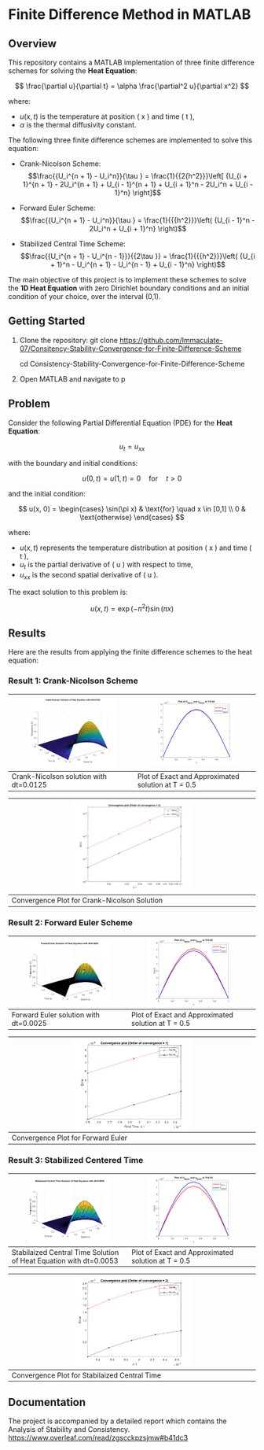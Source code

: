 # Finite Difference Method in MATLAB

## Overview

This repository contains a MATLAB implementation of three finite difference schemes for solving the **Heat Equation**:

$$
\frac{\partial u}{\partial t} = \alpha \frac{\partial^2 u}{\partial x^2}
$$

where:
-  $u(x,t)$  is the temperature at position \( x \) and time \( t \),
-  $\alpha$ is the thermal diffusivity constant.

The following three finite difference schemes are implemented to solve this equation:

- Crank-Nicolson Scheme:     $$\frac{{U_i^{n + 1} - U_i^n}}{\tau } = \frac{1}{{2{h^2}}}\left[ {U_{i + 1}^{n + 1} - 2U_i^{n + 1} + U_{i - 1}^{n + 1} + U_{i + 1}^n - 2U_i^n + U_{i - 1}^n} \right]$$
 
- Forward Euler Scheme:    $$\frac{{U_i^{n + 1} - U_i^n}}{\tau } = \frac{1}{{{h^2}}}\left( {U_{i - 1}^n - 2U_i^n + U_{i + 1}^n} \right)$$

- Stabilized Central Time Scheme:    $$\frac{{U_i^{n + 1} - U_i^{n - 1}}}{{2\tau }} = \frac{1}{{{h^2}}}\left( {U_{i + 1}^n - U_i^{n + 1} - U_i^{n - 1} + U_{i - 1}^n} \right)$$

The main objective of this project is to implement these schemes to solve the **1D Heat Equation** with zero Dirichlet boundary conditions and an initial condition of your choice, over the interval  (0,1).

## Getting Started 
1. Clone the repository:
   git clone https://github.com/Immaculate-07/Consitency-Stability-Convergence-for-Finite-Difference-Scheme
   
   cd Consistency-Stability-Convergence-for-Finite-Difference-Scheme
2. Open MATLAB and navigate to p

## Problem

Consider the following Partial Differential Equation (PDE) for the **Heat Equation**:

$$
u_t = u_{xx}
$$

with the boundary and initial conditions:

$$
u(0, t) = u(1, t) = 0 \quad \text{for} \quad t > 0
$$

and the initial condition:

$$
u(x, 0) = 
\begin{cases} 
\sin(\pi x) & \text{for} \quad x \in [0,1] \\
0 & \text{otherwise}
\end{cases}
$$

where:
- $u(x, t)$  represents the temperature distribution at position \( x \) and time \( t \),
- $u_t$  is the partial derivative of \( u \) with respect to time,
- $u_{xx}$ is the second spatial derivative of \( u \).

The exact solution to this problem is:

$$
u(x,t) = \exp(-\pi^2 t) \sin(\pi x)
$$


## Results

Here are the results from applying the finite difference schemes to the heat equation:

### Result 1: Crank-Nicolson Scheme


| <img src="src/cn1.png" alt="Image 1" style="width:75%;"/> | <img src="src/cn2.png" alt="Image 2" style="width:75%;"/> |
|-----------------------------------------------------------|-----------------------------------------------------------|
| Crank-Nicolson solution with dt=0.0125                    | Plot of Exact and Approximated solution at T = 0.5        |


| <img src="src/cn3.png" alt="Image 3" style="width:50%;"/> |
|-----------------------------------------------------------|
| Convergence Plot for Crank-Nicolson Solution              |


### Result 2: Forward Euler Scheme

| <img src="src/fe1.png" alt="Image 4" style="width:75%;"/> | <img src="src/fe2.png" alt="Image 5" style="width:75%;"/> |
|-----------------------------------------------------------|-----------------------------------------------------------|
| Forward Euler solution with dt=0.0025                     | Plot of Exact and Approximated solution at T = 0.5        |


| <img src="src/fe3.png" alt="Image 6" style="width:50%;"/> |
|-----------------------------------------------------------|
| Convergence Plot for Forward Euler                        |

### Result 3: Stabilized Centered Time

| <img src="src/st1.png" alt="Image 7" style="width:75%;"/> | <img src="src/st2.png" alt="Image 8" style="width:75%;"/> |
|-----------------------------------------------------------|-----------------------------------------------------------|
| Stabilaized Central Time Solution of Heat Equation with dt=0.0053  | Plot of Exact and Approximated solution at T = 0.5 |


| <img src="src/st3.png" alt="Image 9" style="width:50%;"/> |
|-----------------------------------------------------------|
| Convergence Plot for Stabilaized Central Time             |



## Documentation
The project is accompanied by a detailed report which contains the Analysis of Stability and Consistency.
https://www.overleaf.com/read/zgscckpzsjmw#b41dc3



